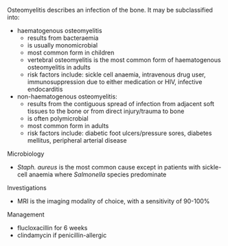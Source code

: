 Osteomyelitis describes an infection of the bone. It may be subclassified into:  
* haematogenous osteomyelitis
	+ results from bacteraemia
	+ is usually monomicrobial
	+ most common form in children
	+ vertebral osteomyelitis is the most common form of haematogenous osteomyelitis in adults
	+ risk factors include: sickle cell anaemia, intravenous drug user, immunosuppression due to either medication or HIV, infective endocarditis
* non\-haematogenous osteomyelitis:
	+ results from the contiguous spread of infection from adjacent soft tissues to the bone or from direct injury/trauma to bone
	+ is often polymicrobial
	+ most common form in adults
	+ risk factors include: diabetic foot ulcers/pressure sores, diabetes mellitus, peripheral arterial disease

  
Microbiology  
* *Staph. aureus* is the most common cause except in patients with sickle\-cell anaemia where *Salmonella* species predominate

  
Investigations  
* MRI is the imaging modality of choice, with a sensitivity of 90\-100%

  
Management  
* flucloxacillin for 6 weeks
* clindamycin if penicillin\-allergic
